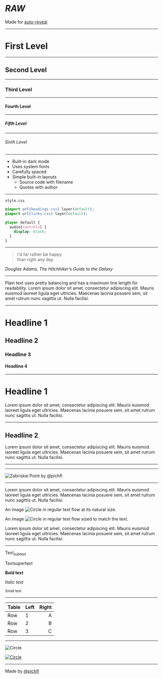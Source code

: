 # _RAW_

Made for [auto-reveal](https://github.com/mainmatter/auto-reveal)

---

# First Level

---

## Second Level

---

### Third Level

---

#### Fourth Level

---

##### Fifth Level

---

###### Sixth Level

---

- Built-in dark mode
- Uses system fonts
- Carefully spaced
- Simple built-in layouts
  - Source code with filename
  - Quotes with author

---

`style.css`

```css []
@import url(headings.css) layer(default);
@import url(links.css) layer(default);

@layer default {
  audio[controls] {
    display: block;
  }
}
```

---

> I'd far rather be happy <br>than right any day.

_Douglas Adams, The Hitchhiker’s Guide to the Galaxy_

---

Plain text uses pretty balancing and has a maximum line length for readability. Lorem ipsum dolor sit amet, consectetur adipiscing elit. Mauris euismod laoreet ligula eget ultricies. Maecenas lacinia posuere sem, sit amet rutrum nunc sagittis ut. Nulla facilisi.

---

# Headline 1

## Headline 2

### Headline 3

#### Headline 4

---

# Headline 1

Lorem ipsum dolor sit amet, consectetur adipiscing elit. Mauris euismod laoreet ligula eget ultricies. Maecenas lacinia posuere sem, sit amet rutrum nunc sagittis ut. Nulla facilisi.

---

## Headline 2

Lorem ipsum dolor sit amet, consectetur adipiscing elit. Mauris euismod laoreet ligula eget ultricies. Maecenas lacinia posuere sem, sit amet rutrum nunc sagittis ut. Nulla facilisi.

---

<!-- .slide: data-background="./zabriskie-pichfl.jpg" -->

---

![Zabriskie Point by @pichfl](zabriskie-pichfl.jpg)

---

Lorem ipsum dolor sit amet, consectetur adipiscing elit. Mauris euismod laoreet ligula eget ultricies. Maecenas lacinia posuere sem, sit amet rutrum nunc sagittis ut. Nulla facilisi.

An image ![Circle](circle.svg) in regular text flow at its natural size.

An image ![Circle](circle.svg#fit) in regular text flow sized to match the text.

Lorem ipsum dolor sit amet, consectetur adipiscing elit. Mauris euismod laoreet ligula eget ultricies. Maecenas lacinia posuere sem, sit amet rutrum nunc sagittis ut. Nulla facilisi.

---

Text<sub>subtext</sub>

Text<super>supertext</super>

**Bold text**

_Italic text_

<small>Small text</small>

---

| Table | Left | Right |
| ----- | :--- | ----: |
| Row   | 1    |     A |
| Row   | 2    |     B |
| Row   | 3    |     C |

---

![Circle](circle.svg) <!-- .element class="r-frame" -->

[![Circle](circle.svg) <!-- .element class="r-frame" -->](#foo)

---

Made by [@pichfl](https://github.com/pichfl)
